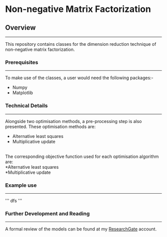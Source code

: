 # Non-negative Matrix Factorization

## Overview 
________________________________________________________________________________________________________________________________________
This repository contains classes for the dimension reduction technique of non-negative matrix factorization. 

### Prerequisites
________________________________________________________________________________________________________________________________________
To make use of the classes, a user would need the following packages:-
* Numpy   
* Matplotlib 
 


### Technical Details 
________________________________________________________________________________________________________________________________________
Alongside two optimisation methods, a pre-processing step is also presented. These optimisation methods are: 

* Alternative least squares<br>
* Multiplicative update 
<br>
The corresponding objective function used for each optimisation algorithm are:
<br>
*Alternative least squares <br>
*Multiplicative update <br>

### Example use
_______________________________________________________________________________________________________________________________________
'''
dfs
'''

### Further Development and Reading
________________________________________________________________________________________________________________________________________
A formal review of the models can be found at my <a href="https://www.researchgate.net/publication/338197703_Non-negative_Matrix_Factorization">ResearchGate</a> account.

        



